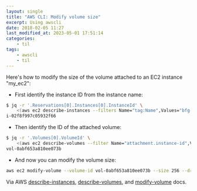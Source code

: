 ```yaml
---
layout: single
title: "AWS CLI: Modify volume size"
excerpt: Using awscli
date: 2018-02-05 11:27
last_modified_at: 2023-05-01 17:51:14
categories:
    - til
tags:
    - awscli
    - til
---
```


Here's how to modify the size of the volume attached to an EC2 instance "my_ec2":

- First identify the instance ID from the instance name:

```bash
$ jq -r '.Reservations[0].Instances[0].InstanceId' \
    <(aws ec2 describe-instances --filters Name="tag:Name",Values="bfg-devbox")
i-02f8f997c05932f66
```

- Then identify the ID of the attached volume:

```bash
$ jq -r '.Volumes[0].VolumeId' \
    <(aws ec2 describe-volumes --filter Name="attachment.instance-id",Values="i-02f8f997c05932f66")
vol-0abf653a810ee073b
```

- And now you can modify the volume size:

```bash
aws ec2 modify-volume --volume-id vol-0abf653a810ee073b --size 256 --dry-run
```

Via AWS
[describe-instances](https://docs.aws.amazon.com/cli/latest/reference/ec2/describe-instances.html),
[describe-volumes](https://docs.aws.amazon.com/cli/latest/reference/ec2/describe-volumes.html),
and [modify-volume](https://docs.aws.amazon.com/cli/latest/reference/ec2/modify-volume.html)
docs.
